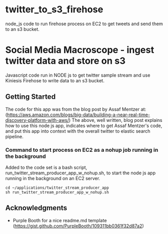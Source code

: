 # twitter_to_s3_firehose
node_js code to run firehose process on EC2 to get tweets and send them to an s3 bucket.
# Social Media Macroscope - ingest twitter data and store on s3

Javascript code run in NODE js to get twitter sample stream and use Kiniesis Firehose to write data to an s3 bucket.

## Getting Started

The code for this app was from the blog post by Assaf Mentzer at: (https://aws.amazon.com/blogs/big-data/building-a-near-real-time-discovery-platform-with-aws/)
The above, well written, blog post explains how to use this node js app, indicates where to get Assaf Mentzer's code, and put this app into context with the overall twitter to elastic search pipeline.

### Command to start process on EC2 as a nohup job running in the background

Added to the code set is a bash script, run_twitter_stream_producer_app_w_nohup.sh, to start the node js app running in the background on an EC2 server.

```
cd ~/applications/twitter_stream_producer_app
sh run_twitter_stream_producer_app_w_nohup.sh
```

## Acknowledgments

* Purple Booth for a nice readme.md template (https://gist.github.com/PurpleBooth/109311bb0361f32d87a2)

